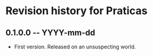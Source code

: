 # Revision history for Praticas

## 0.1.0.0 -- YYYY-mm-dd

* First version. Released on an unsuspecting world.
